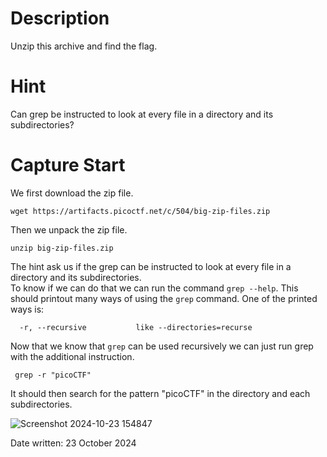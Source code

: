 # Description
Unzip this archive and find the flag.

# Hint
Can grep be instructed to look at every file in a directory and its subdirectories?

# Capture Start
We first download the zip file.
```
wget https://artifacts.picoctf.net/c/504/big-zip-files.zip
```

Then we unpack the zip file.

```
unzip big-zip-files.zip
```

The hint ask us if the grep can be instructed to look at every file in a directory and its subdirectories. 
</br>To know if we can do that we can run the command ```grep --help```.
This should printout many ways of using the ```grep``` command.
One of the printed ways is:
```
  -r, --recursive           like --directories=recurse
```

Now that we know that ```grep``` can be used recursively we can just run grep with the additional instruction.
```
 grep -r "picoCTF"
```

It should then search for the pattern "picoCTF" in the directory and each subdirectories.

![Screenshot 2024-10-23 154847](https://github.com/user-attachments/assets/362cc4d4-5a0c-4596-a43c-4cc9aa921ff2)

Date written: 23 October 2024
